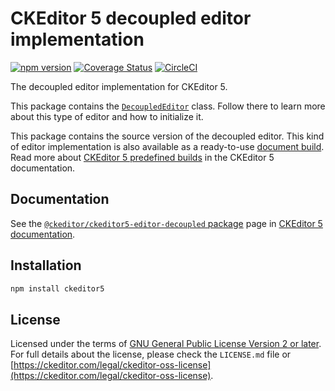 CKEditor&nbsp;5 decoupled editor implementation
========================================

[![npm version](https://badge.fury.io/js/%40ckeditor%2Fckeditor5-editor-decoupled.svg)](https://www.npmjs.com/package/@ckeditor/ckeditor5-editor-decoupled)
[![Coverage Status](https://coveralls.io/repos/github/ckeditor/ckeditor5/badge.svg?branch=master)](https://coveralls.io/github/ckeditor/ckeditor5?branch=master)
[![CircleCI](https://circleci.com/gh/ckeditor/ckeditor5.svg?style=shield)](https://app.circleci.com/pipelines/github/ckeditor/ckeditor5?branch=master)

The decoupled editor implementation for CKEditor&nbsp;5.

This package contains the [`DecoupledEditor`](https://ckeditor.com/docs/ckeditor5/latest/api/module_editor-decoupled_decouplededitor-DecoupledEditor.html) class. Follow there to learn more about this type of editor and how to initialize it.

This package contains the source version of the decoupled editor. This kind of editor implementation is also available as a ready-to-use [document build](https://www.npmjs.com/package/@ckeditor/ckeditor5-build-decoupled-document). Read more about [CKEditor&nbsp;5 predefined builds](https://ckeditor.com/docs/ckeditor5/latest/getting-started/legacy/advanced/alternative-setups/predefined-builds.html) in the CKEditor&nbsp;5 documentation.

## Documentation

See the [`@ckeditor/ckeditor5-editor-decoupled` package](https://ckeditor.com/docs/ckeditor5/latest/api/editor-decoupled.html) page in [CKEditor&nbsp;5 documentation](https://ckeditor.com/docs/ckeditor5/latest/).

## Installation

```bash
npm install ckeditor5
```

## License

Licensed under the terms of [GNU General Public License Version 2 or later](http://www.gnu.org/licenses/gpl.html). For full details about the license, please check the `LICENSE.md` file or [https://ckeditor.com/legal/ckeditor-oss-license](https://ckeditor.com/legal/ckeditor-oss-license).
